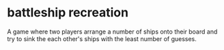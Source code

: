 # battleship recreation
A game where two players arrange a number of ships onto their board and try to sink the each other's ships with the least number of guesses.
